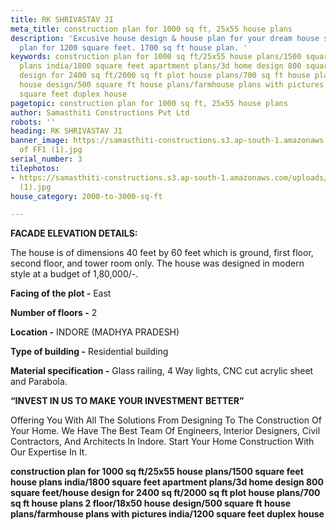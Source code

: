 ```yaml
---
title: RK SHRIVASTAV JI
meta_title: construction plan for 1000 sq ft, 25x55 house plans
description: 'Excusive house design & house plan for your dream house seeker. building
  plan for 1200 square feet. 1700 sq ft house plan. '
keywords: construction plan for 1000 sq ft/25x55 house plans/1500 square feet house
  plans india/1800 square feet apartment plans/3d home design 800 square feet/house
  design for 2400 sq ft/2000 sq ft plot house plans/700 sq ft house plans 2 floor/18x50
  house design/500 square ft house plans/farmhouse plans with pictures india/1200
  square feet duplex house
pagetopic: construction plan for 1000 sq ft, 25x55 house plans
author: Samasthiti Constructions Pvt Ltd
robots: ''
heading: RK SHRIVASTAV JI
banner_image: https://samasthiti-constructions.s3.ap-south-1.amazonaws.com/uploads/Copy
  of FF1 (1).jpg
serial_number: 3
tilephotos:
- https://samasthiti-constructions.s3.ap-south-1.amazonaws.com/uploads/Copy of FF1
  (1).jpg
house_category: 2000-to-3000-sq-ft

---
```

**FACADE ELEVATION DETAILS:**

The house is of dimensions 40 feet by 60 feet which is ground, first floor, second floor, and tower room only. The house was designed in modern style at a budget of 1,80,000/-.

**Facing of the plot -** East

**Number of floors -** 2

**Location -** INDORE (MADHYA PRADESH)

**Type of building -** Residential building

**Material specification -** Glass railing, 4 Way lights, CNC cut acrylic sheet and Parabola. 

**“INVEST IN US TO MAKE YOUR INVESTMENT BETTER”**

Offering You With All The Solutions From Designing To The Construction Of Your Home. We Have The Best Team Of Engineers, Interior Designers, Civil Contractors, And Architects In Indore. Start Your Home Construction With Our Expertise In It.

**construction plan for 1000 sq ft/25x55 house plans/1500 square feet house plans india/1800 square feet apartment plans/3d home design 800 square feet/house design for 2400 sq ft/2000 sq ft plot house plans/700 sq ft house plans 2 floor/18x50 house design/500 square ft house plans/farmhouse plans with pictures india/1200 square feet duplex house**